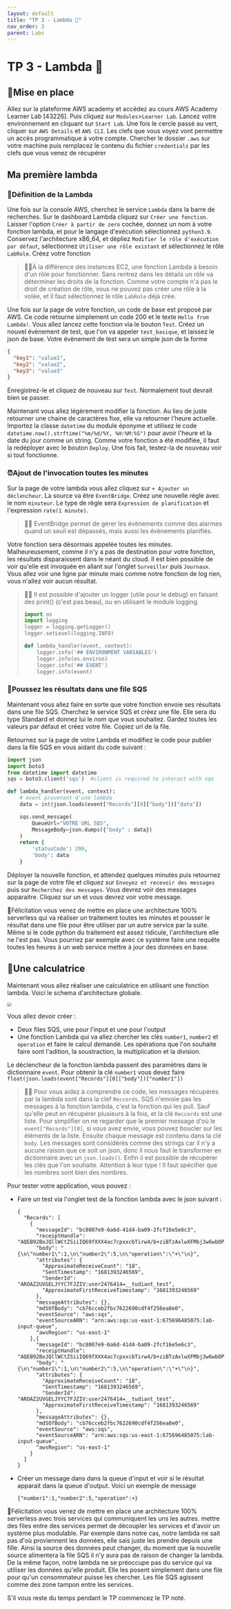 ```yaml
---
layout: default
title: "TP 3 - Lambda 🚄"
nav_order: 3
parent: Labs
---
```


# TP 3 - Lambda 🚄

## 🧱Mise en place

Allez sur la plateforme AWS academy et accédez au cours AWS Academy Learner Lab [43226]. Puis cliquez sur `Modules`>`Learner Lab`. Lancez votre environnement en cliquant sur `Start Lab`. Une fois le cercle passé au vert, cliquer sur `AWS Details` et `AWS CLI`. Les clefs que vous voyez vont permettre un accès programmatique à votre compte. Chercher le dossier `.aws` sur votre machine puis remplacez le contenu du fichier `credentials` par les clefs que vous venez de récupérer

## Ma première lambda

### 📄Définition de la Lambda

Une fois sur la console AWS, cherchez le service `Lambda` dans la barre de recherches. Sur le dashboard Lambda cliquez sur `Créer une fonction`. Laisser l'option `Créer à partir de zero` cochée, donnez un nom à votre fonction lambda, et pour le langage d'exécution sélectionnez `python3.9`. Conservez l'architecture x86_64, et dépliez `Modifier le rôle d'exécution par défaut`, sélectionnez `Utiliser une rôle existant` et sélectionnez le rôle `LabRole`. Créez votre fonction

> 🧙‍♂️À la différence des instances EC2, une fonction Lambda à besoin d'un rôle pour fonctionner. Sans rentrez dans les détails un rôle va déterminer les droits de la fonction. Comme votre compte n'a pas le droit de création de rôle, vous ne pouvez pas créer une rôle à la volée, et il faut sélectionnez le rôle `LabRole` déjà crée. 

Une fois sur la page de votre fonction, un code de base est proposé par AWS. Ce code retourne simplement un code 200 et le texte `Hello from Lambda!`. Vous allez lancez cette fonction via le bouton `Test`. Créez un nouvel évènement de test, que l'on va appeler `test_basique`, et laissez le json de base. Votre évènement de test sera un simple json de la forme 

```json
{
  "key1": "value1",
  "key2": "value2",
  "key3": "value3"
}
```

Enregistrez-le et cliquez de nouveau sur `Test`. Normalement tout devrait bien se passer.

Maintenant vous allez légèrement modifier la fonction. Au lieu de juste retourner une chaine de caractères fixe, elle va retourner l'heure actuelle. Importez la classe `datetime` du module éponyme et utilisez le code `datetime.now().strftime("%m/%d/%Y, %H:%M:%S")` pour avoir l'heure et la date du jour comme un string. Comme votre fonction a été modifiée, il faut la redéployer avec le bouton `Deploy`. Une fois fait, testez-la de nouveau voir si tout fonctionne.

### ⏰Ajout de l'invocation toutes les minutes

Sur la page de votre lambda vous allez cliquez sur `+ Ajouter un déclencheur`. La source va être `EventBridge`. Créez une nouvelle règle avec le nom `minuteur`. Le type de règle sera `Expression de planification` et l'expression `rate(1 minute)`.

> 🧙‍♂️ EventBridge permet de gérer les évènements comme des alarmes quand un seuil est dépassés, mais aussi les évènements planifiés.

Votre fonction sera désormais appelée toutes les minutes. Malheureusement, comme il n'y a pas de destination pour votre fonction, les résultats disparaissent dans le néant du cloud. Il est bien possible de voir qu'elle est invoquée en allant sur l'onglet `Surveiller` puis `Journaux`. Vous allez voir une ligne par minute mais comme notre fonction de log rien, vous n'allez voir aucun résultat.

> 🧙‍♂️ Il est possible d'ajouter un logger (utile pour le debug) en faisant des print() (c'est pas beau), ou en utilisant le module logging
>
> ```python
> import os
> import logging
> logger = logging.getLogger()
> logger.setLevel(logging.INFO)
> 
> def lambda_handler(event, context):
>     logger.info('## ENVIRONMENT VARIABLES')
>     logger.info(os.environ)
>     logger.info('## EVENT')
>     logger.info(event)
> ```
>
> 

### 💨Poussez les résultats dans une file SQS

Maintenant vous allez faire en sorte que votre fonction envoie ses résultats dans une file SQS. Cherchez le service SQS et créez une file. Elle sera du type Standard et donnez lui le nom que vous souhaitez. Gardez toutes les valeurs par défaut et créez votre file. Copiez url de la file.

Retournez sur la page de votre Lambda et modifiez le code pour publier dans la file SQS en vous aidant du code suivant :

```python
import json
import boto3
from datetime import datetime
sqs = boto3.client('sqs')  #client is required to interact with sqs

def lambda_handler(event, context):
    # event provenant d'une lambda
    data = int(json.loads(event["Records"][0]["body"])["data"])

    sqs.send_message(
        QueueUrl="VOTRE URL SQS",
        MessageBody=json.dumps({"body" : data})
    )
    return {
        'statusCode': 200,
        'body': data
    }
```

Déployer la nouvelle fonction, et attendez quelques minutes puis retournez sur la page de votre file  et cliquez sur `Envoyez et recevoir des messages` puis sur `Recherchez des messages`. Vous devrez voir des messages apparaitre. Cliquez sur un et vous devrez voir votre message.

🎉Félicitation vous venez de mettre en place une architecture 100% serverless qui va réaliser un traitement toutes les minutes et pousser le résultat dans une file pour être utiliser par un autre service par la suite. Même si le code python du traitement est assez ridicule, l'architecture elle ne l'est pas. Vous pourriez par exemple avec ce système faire une requête toutes les heures à un web service mettre à jour des données en base.

## 🧮Une calculatrice

Maintenant vous allez réaliser une calculatrice en utilisant une fonction lambda. Voici le schema d'architecture globale. 

<img src="img/exercice2.jpg" style="zoom: 60%;" />

Vous allez devoir créer :

- Deux files SQS, une pour l'input et une pour l'output
- Une fonction Lambda qui va allez chercher les clés `number1`, `number2` et `operation` et faire le calcul demandé. Les opérations que l'on souhaite faire sont l'adition, la soustraction, la multiplication et la division.

Le déclencheur de la fonction lambda passent des paramètres dans le dictionnaire `event`. Pour obtenir la clé `number1` vous devez faire `float(json.loads(event["Records"][0]["body"])["number1"])`

> 🧙‍♂️ Pour vous aidez à comprendre ce code, les messages récupérés par la lambda sont dans la clef `Reccords`. SQS n'envoie pas les messages à la fonction lambda, c'est la fonction qui les pull. Sauf qu'elle peut en récupérer plusieurs à la fois, et la clé `Reccords` est une liste. Pour simplifier on ne regarder que le premier message d'où le `event["Records"][0]`, si vous avez envie, vous pouvez boucler sur les éléments de la liste. Ensuite chaque message est contenu dans la clé `body`. Les messages sont considérés comme des strings car il n'y a aucune raison que ce soit un json, donc il nous faut le transformer en dictionnaire avec un `json.loads()`. Enfin il est possible de récupérer les clés que l'on souhaite. Attention à leur type ! Il faut spécifier que les nombres sont bien des nombres.

Pour tester votre application, vous pouvez :

- Faire un test via l'onglet test de la fonction lambda avec le json suivant :

  ```
  {
    "Records": [
      {
        "messageId": "bc8007e9-6a6d-41d4-ba09-2fcf16e5e6c3",
        "receiptHandle": "AQEB92BoJQllWCtZSiiIQ69fXXX4ac7cpxxcbTirw4/b+ziBTzAxlwXFMbj3w6wbOPom4jPusM9453dZDXi4iVH/vf97fFk6yg/EkP9UZRYrK5OwfWiIxQJkklWe8ZKK84uYVhGIDi5kBfWTCnsX6u83+GE59g/UWc0+jbYvOArOLwCCOTRqbH3spkG/GhDHlyxVwPv/K+xNM+7pqQX21yjSQdiLwwlk7dDJwiNGatRq9D1vIDHduabmHn2I1sLrq778ZkZXS4YJ6IYeFXC+kWVYlSy+lXyVxHfxBVXQcU8PsSNv6MsoBDgjU1LD43NFikQLVI5F/+HnBEX2AzhoJPBMz/eijKW1miJNZ48G9gg2H2DOt0x2OQtg2M2VqtxROmD06gHUPsr67vvBH2J5m77Oxw==",
        "body": "{\n\"number1\":1,\n\"number2\":5,\n\"operation\":\"+\"\n}",
        "attributes": {
          "ApproximateReceiveCount": "18",
          "SentTimestamp": "1681393246569",
          "SenderId": "AROAZ2UVGELJYYC7FJZIV:user2476414=__tudiant_test",
          "ApproximateFirstReceiveTimestamp": "1681393246569"
        },
        "messageAttributes": {},
        "md5OfBody": "cb76cceb2fbc7622690cdf4f256ea8e0",
        "eventSource": "aws:sqs",
        "eventSourceARN": "arn:aws:sqs:us-east-1:675696485075:lab-input-queue",
        "awsRegion": "us-east-1"
      },{
        "messageId": "bc8007e9-6a6d-41d4-ba09-2fcf16e5e6c3",
        "receiptHandle": "AQEB92BoJQllWCtZSiiIQ69fXXX4ac7cpxxcbTirw4/b+ziBTzAxlwXFMbj3w6wbOPom4jPusM9453dZDXi4iVH/vf97fFk6yg/EkP9UZRYrK5OwfWiIxQJkklWe8ZKK84uYVhGIDi5kBfWTCnsX6u83+GE59g/UWc0+jbYvOArOLwCCOTRqbH3spkG/GhDHlyxVwPv/K+xNM+7pqQX21yjSQdiLwwlk7dDJwiNGatRq9D1vIDHduabmHn2I1sLrq778ZkZXS4YJ6IYeFXC+kWVYlSy+lXyVxHfxBVXQcU8PsSNv6MsoBDgjU1LD43NFikQLVI5F/+HnBEX2AzhoJPBMz/eijKW1miJNZ48G9gg2H2DOt0x2OQtg2M2VqtxROmD06gHUPsr67vvBH2J5m77Oxw==",
        "body": "{\n\"number1\":1,\n\"number2\":5,\n\"operation\":\"+\"\n}",
        "attributes": {
          "ApproximateReceiveCount": "18",
          "SentTimestamp": "1681393246569",
          "SenderId": "AROAZ2UVGELJYYC7FJZIV:user2476414=__tudiant_test",
          "ApproximateFirstReceiveTimestamp": "1681393246569"
        },
        "messageAttributes": {},
        "md5OfBody": "cb76cceb2fbc7622690cdf4f256ea8e0",
        "eventSource": "aws:sqs",
        "eventSourceARN": "arn:aws:sqs:us-east-1:675696485075:lab-input-queue",
        "awsRegion": "us-east-1"
      }
    ]
  }
  ```

  

- Créer un message dans dans la queue d'input et voir si le résultat apparait dans la queue d'output. Voici un exemple de message

  ```
  {"number1":1,"number2":5,"operation":+}
  ```

🎉Félicitation vous venez de mettre en place une architecture 100% serverless avec trois services qui communiquent les uns les autres. mettre des files entre des services permet de découpler les services et d'avoir un système plus modulable. Par exemple dans notre cas, notre lambda ne sait pas d'où proviennent les données, elle sais juste les prendre depuis une fille. Ainsi la source des données peut changer, du moment que la nouvelle source alimentera la file SQS il n'y aura pas de raison de changer la lambda. De la même façon, notre lambda ne se préoccupe pas du service qui va utiliser les données qu'elle produit. Elle les posent simplement dans une file pour qu'un consommateur puisse les chercher. Les file SQS agissent comme des zone tampon entre les services.

S'il vous reste du temps pendant le TP commencez le TP noté.
